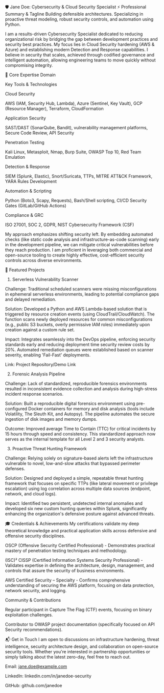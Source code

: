 🛡️ Jane Doe: Cybersecurity & Cloud Security Specialist
⚡ Professional Summary & Tagline
Building defensible architectures. Specializing in proactive threat modeling, robust security controls, and automation using Python.

I am a results-driven Cybersecurity Specialist dedicated to reducing organizational risk by bridging the gap between development practices and security best practices. My focus lies in Cloud Security hardening (AWS & Azure) and establishing modern Detection and Response capabilities. I believe in security that scales, achieved through codified governance and intelligent automation, allowing engineering teams to move quickly without compromising integrity.

💼 Core Expertise
Domain

Key Tools & Technologies

Cloud Security

AWS (IAM, Security Hub, Lambda), Azure (Sentinel, Key Vault), GCP (Resource Manager), Terraform, CloudFormation

Application Security

SAST/DAST (SonarQube, Bandit), vulnerability management platforms, Secure Code Review, API Security

Penetration Testing

Kali Linux, Metasploit, Nmap, Burp Suite, OWASP Top 10, Red Team Emulation

Detection & Response

SIEM (Splunk, Elastic), Snort/Suricata, TTPs, MITRE ATT&CK Framework, YARA Rules Development

Automation & Scripting

Python (Boto3, Scapy, Requests), Bash/Shell scripting, CI/CD Security Gates (GitLab/GitHub Actions)

Compliance & GRC

ISO 27001, SOC 2, GDPR, NIST Cybersecurity Framework (CSF)

My approach emphasizes shifting security left. By embedding automated checks (like static code analysis and infrastructure-as-code scanning) early in the development pipeline, we can mitigate critical vulnerabilities before they reach production. I am proficient in leveraging both commercial and open-source tooling to create highly effective, cost-efficient security controls across diverse environments.

🚀 Featured Projects
1. Serverless Vulnerability Scanner

Challenge: Traditional scheduled scanners were missing misconfigurations in ephemeral serverless environments, leading to potential compliance gaps and delayed remediation.

Solution: Developed a Python and AWS Lambda-based solution that is triggered by resource creation events (using CloudTrail/CloudWatch). The function scans newly deployed resources for common misconfigurations (e.g., public S3 buckets, overly permissive IAM roles) immediately upon creation against a custom rule set.

Impact: Integrates seamlessly into the DevOps pipeline, enforcing security standards early and reducing deployment time security review costs by 20%. Automated remediation queues were established based on scanner severity, enabling 'Fail-Fast' deployments.

Link: Project Repository/Demo Link

2. Forensic Analysis Pipeline

Challenge: Lack of standardized, reproducible forensics environments resulted in inconsistent evidence collection and analysis during high-stress incident response scenarios.

Solution: Built a reproducible digital forensics environment using pre-configured Docker containers for memory and disk analysis (tools include Volatility, The Sleuth Kit, and Autopsy). The pipeline automates the secure ingestion of disk images and memory dumps.

Outcome: Improved average Time to Contain (TTC) for critical incidents by 15 hours through speed and consistency. This standardized approach now serves as the internal template for all Level 2 and 3 security analysts.

3. Proactive Threat Hunting Framework

Challenge: Relying solely on signature-based alerts left the infrastructure vulnerable to novel, low-and-slow attacks that bypassed perimeter defenses.

Solution: Designed and deployed a simple, repeatable threat hunting framework that focuses on specific TTPs (like lateral movement or privilege escalation) using log correlation across multiple data sources (endpoint, network, and cloud logs).

Impact: Identified two persistent, undetected internal anomalies and developed six new custom hunting queries within Splunk, significantly enhancing the organization's defensive posture against advanced threats.

🎓 Credentials & Achievements
My certifications validate my deep theoretical knowledge and practical application skills across defensive and offensive security disciplines.

OSCP (Offensive Security Certified Professional) - Demonstrates practical mastery of penetration testing techniques and methodology.

(ISC)² CISSP (Certified Information Systems Security Professional) - Validates expertise in defining the architecture, design, management, and controls that assure the security of business environments.

AWS Certified Security – Specialty - Confirms comprehensive understanding of securing the AWS platform, focusing on data protection, network security, and logging.

Community & Contributions

Regular participant in Capture The Flag (CTF) events, focusing on binary exploitation challenges.

Contributor to OWASP project documentation (specifically focused on API Security recommendations).

📬 Get in Touch
I am open to discussions on infrastructure hardening, threat intelligence, security architecture design, and collaboration on open-source security tools. Whether you're interested in partnership opportunities or simply talking about the latest zero-day, feel free to reach out.

Email: jane.doe@example.com

LinkedIn: linkedin.com/in/janedoe-security

GitHub: github.com/janedoe
